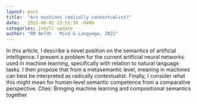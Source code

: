 ```yaml
---
layout: post
title:  "Are machines radically contextualist?"
date:   2022-06-01 23:51:30 -0400
categories: jekyll update
author: "RM Nefdt - Mind & Language, 2022"
---
```

In this article, I describe a novel position on the semantics of artificial intelligence. I present a problem for the current artificial neural networks used in machine learning, specifically with relation to natural language tasks. I then propose that from a metasemantic level, meaning in machines can best be interpreted as radically contextualist. Finally, I consider what this might mean for human‐level semantic competence from a comparative perspective. Cites: ‪Bringing machine learning and compositional semantics together‬
